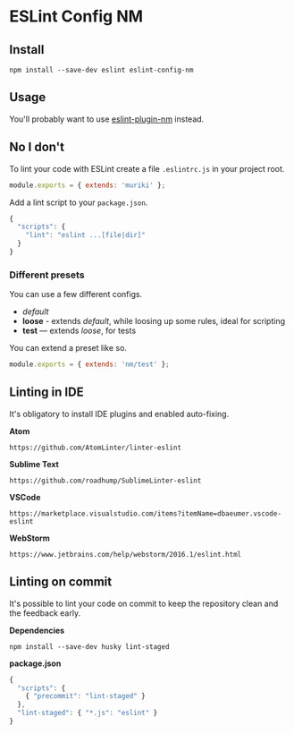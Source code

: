 # ESLint Config NM

## Install

```
npm install --save-dev eslint eslint-config-nm
```

## Usage

You'll probably want to use [eslint-plugin-nm](/moeriki/eslint-plugin-muriki) instead.

## No I don't

To lint your code with ESLint create a file `.eslintrc.js` in your project root.

```javascript
module.exports = { extends: 'muriki' };
```

Add a lint script to your `package.json`.

```javascript
{
  "scripts": {
    "lint": "eslint ...[file|dir]"
  }
}
```

### Different presets

You can use a few different configs.

* *default*
* **loose** - extends *default*, while loosing up some rules, ideal for scripting
* **test** — extends *loose*, for tests

You can extend a preset like so.

```javascript
module.exports = { extends: 'nm/test' };
```

## Linting in IDE

It's obligatory to install IDE plugins and enabled auto-fixing.

**Atom**

`https://github.com/AtomLinter/linter-eslint`

**Sublime Text**

`https://github.com/roadhump/SublimeLinter-eslint`

**VSCode**

`https://marketplace.visualstudio.com/items?itemName=dbaeumer.vscode-eslint`

**WebStorm**

`https://www.jetbrains.com/help/webstorm/2016.1/eslint.html`

## Linting on commit

It's possible to lint your code on commit to keep the repository clean and the feedback early.

**Dependencies**

`npm install --save-dev husky lint-staged`

**package.json**

```javascript
{
  "scripts": {
    { "precommit": "lint-staged" }
  },
  "lint-staged": { "*.js": "eslint" }
}
```
